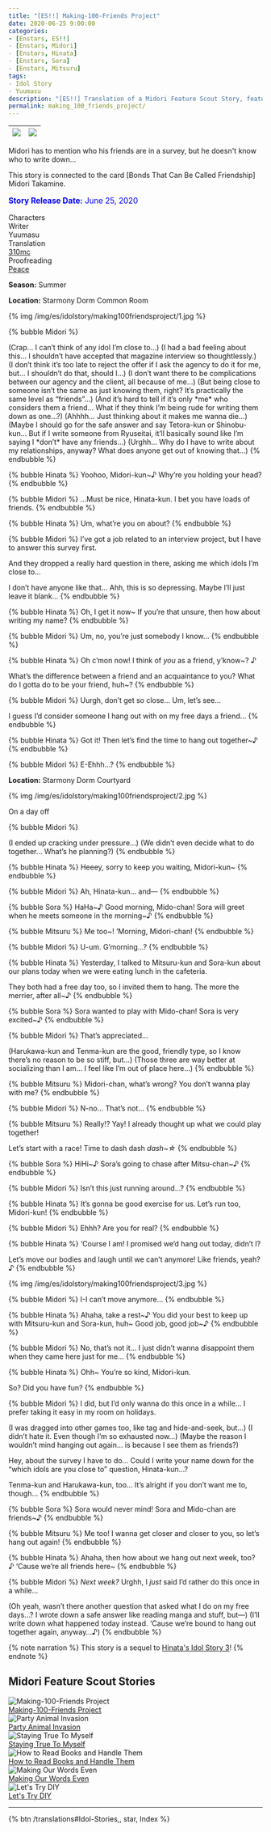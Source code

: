 ```yaml
---
title: "[ES!!] Making-100-Friends Project"
date: 2020-06-25 9:00:00
categories:
- [Enstars, ES!!]
- [Enstars, Midori]
- [Enstars, Hinata]
- [Enstars, Sora]
- [Enstars, Mitsuru]
tags:
- Idol Story
- Yuumasu
description: "[ES!!] Translation of a Midori Feature Scout Story, featuring Hinata, Sora, and Mitsuru. Midori has to mention who his friends are in a survey, but he doesn't know who to write down…"
permalink: making_100_friends_project/
---
```

![](/img/es/idolstory/making100friendsproject/c1.jpg)|![](/img/es/idolstory/making100friendsproject/c2.jpg)
:-:|:-:

Midori has to mention who his friends are in a survey, but he doesn't know who to write down…

This story is connected to the card [Bonds That Can Be Called Friendship] Midori Takamine.

<p style="color:blue;font-size:110%;"><b>Story Release Date:</b> June 25, 2020</p>

<div class="three-wrapper" style="--storyColor:#965e7d;--storyColor-rgb:150,94,125;--storyColor-h:326.8;--storyColor-s: 23%;--storyColor-l:47.8%;">
    <div class="info-area">
        <div class="info">
            <div class="info-item characters">
                <div class="label">
                    Characters
                </div>
                <div class="value">
								<a href="/categories/Enstars/Midori" character="Midori"></a>
								<a href="/categories/Enstars/Hinata" character="Hinata"></a>
								<a href="/categories/Enstars/Sora" character="Sora"></a>
								<a href="/categories/Enstars/Mitsuru" character="Mitsuru"></a>
                </div>
            </div>
            <div class="info-item one">
                <div class="label">
                    Writer
                </div>
                <div class="value">
                    Yuumasu
                </div>
            </div>
            <div class="info-item two">
                <div class="label">
                    Translation
                </div>
                <div class="value">
                    <a href="/about">310mc</a>
                </div>
            </div>
            <div class="info-item three">
                <div class="label">
                   Proofreading
                </div>
                <div class="value">
                    <a href="https://twitter.com/yoroshikilled">Peace</a>
                </div>
            </div>
        </div>
    </div>
</div>

<!-- more -->

<link rel="stylesheet" href="/css/storylist.css">

<div class="msr-season summer">
    <p><span><b>Season:</b> Summer</span></p>
</div>
<div class="msr-location">
    <p><span><b>Location:</b> Starmony Dorm Common Room</span></p>
</div>

{% img /img/es/idolstory/making100friendsproject/1.jpg %}

{% bubble Midori %}
<th>(Crap… I can’t think of any idol I’m close to…)</th>

<th>(I had a bad feeling about this… I shouldn’t have accepted that magazine interview so thoughtlessly.)</th>

<th>(I don’t think it’s too late to reject the offer if I ask the agency to do it for me, but… I shouldn’t do that, should I…)</th>

<th>(I don’t want there to be complications between our agency and the client, all because of me…)</th>

<th>(But being close to someone isn’t the same as just knowing them, right? It’s practically the same level as “friends”…)</th>

<th>(And it’s hard to tell if it’s only *me* who considers them a friend… What if they think I’m being rude for writing them down as one…?)</th>

<th>(Ahhhh… Just thinking about it makes me wanna die…)</th>

<th>(Maybe I should go for the safe answer and say Tetora-kun or Shinobu-kun… But if I write someone from Ryuseitai, it’ll basically sound like I’m saying I *don’t* have any friends…)</th>

<th>(Urghh… Why do I have to write about my relationships, anyway? What does anyone get out of knowing that…)</th>
{% endbubble %}

{% bubble Hinata %}
Yoohoo, Midori-kun~♪ Why’re you holding your head?
{% endbubble %}

{% bubble Midori %}
…Must be nice, Hinata-kun. I bet you have loads of friends.
{% endbubble %}

{% bubble Hinata %}
Um, what’re you on about?
{% endbubble %}

{% bubble Midori %}
I’ve got a job related to an interview project, but I have to answer this survey first.

And they dropped a really hard question in there, asking me which idols I’m close to…

I don’t have anyone like that… Ahh, this is so depressing. Maybe I’ll just leave it blank…
{% endbubble %}

{% bubble Hinata %}
Oh, I get it now~ If you’re that unsure, then how about writing my name?
{% endbubble %}

{% bubble Midori %}
Um, no, you’re just somebody I know…
{% endbubble %}

{% bubble Hinata %}
Oh c’mon now! I think of *you* as a friend, y’know~? ♪

What’s the difference between a friend and an acquaintance to you? What do I gotta do to be your friend, huh~?
{% endbubble %}

{% bubble Midori %}
Uurgh, don’t get so close… Um, let’s see…

I guess I’d consider someone I hang out with on my free days a friend…
{% endbubble %}

{% bubble Hinata %}
Got it! Then let’s find the time to hang out together~♪
{% endbubble %}

{% bubble Midori %}
E-Ehhh…?
{% endbubble %}

<div class="msr-location">
    <p><span><b>Location:</b> Starmony Dorm Courtyard</span></p>
</div>

{% img /img/es/idolstory/making100friendsproject/2.jpg %}

<div class="msr-narration">
    <p>On a day off</p>
</div>

{% bubble Midori %}
<th>(I ended up cracking under pressure…)</th>

<th>(We didn’t even decide what to do together… What’s he planning?)</th>
{% endbubble %}

{% bubble Hinata %}
Heeey, sorry to keep you waiting, Midori-kun~
{% endbubble %}

{% bubble Midori %}
Ah, Hinata-kun… and—
{% endbubble %}

{% bubble Sora %}
HaHa\~♪ Good morning, Mido-chan! Sora will greet when he meets someone in the morning\~♪
{% endbubble %}

{% bubble Mitsuru %}
Me too~! ‘Morning, Midori-chan!
{% endbubble %}

{% bubble Midori %}
U-um. G’morning…?
{% endbubble %}

{% bubble Hinata %}
Yesterday, I talked to Mitsuru-kun and Sora-kun about our plans today when we were eating lunch in the cafeteria.

They both had a free day too, so I invited them to hang. The more the merrier, after all~♪
{% endbubble %}

{% bubble Sora %}
Sora wanted to play with Mido-chan! Sora is very excited~♪
{% endbubble %}

{% bubble Midori %}
That’s appreciated…

<th>(Harukawa-kun and Tenma-kun are the good, friendly type, so I know there’s no reason to be so stiff, but…)</th>

<th>(Those three are way better at socializing than I am… I feel like I’m out of place here…)</th>
{% endbubble %}

{% bubble Mitsuru %}
Midori-chan, what’s wrong? You don’t wanna play with me?
{% endbubble %}

{% bubble Midori %}
N-no… That’s not…
{% endbubble %}

{% bubble Mitsuru %}
Really!? Yay! I already thought up what we could play together!

Let’s start with a race! Time to dash dash *dash~☆*
{% endbubble %}

{% bubble Sora %}
HiHi\~♪ Sora’s going to chase after Mitsu-chan\~♪
{% endbubble %}

{% bubble Midori %}
Isn’t this just running around…?
{% endbubble %}

{% bubble Hinata %}
It’s gonna be good exercise for us. Let’s run too, Midori-kun!
{% endbubble %}

{% bubble Midori %}
Ehhh? Are you for real?
{% endbubble %}

{% bubble Hinata %}
‘Course I am! I promised we’d hang out today, didn’t I?

Let’s move our bodies and laugh until we can’t anymore! Like friends, yeah? ♪
{% endbubble %}

{% img /img/es/idolstory/making100friendsproject/3.jpg %}

{% bubble Midori %}
I-I can’t move anymore…
{% endbubble %}

{% bubble Hinata %}
Ahaha, take a rest\~♪ You did your best to keep up with Mitsuru-kun and Sora-kun, huh~ Good job, good job\~♪
{% endbubble %}

{% bubble Midori %}
No, that’s not it… I just didn’t wanna disappoint them when they came here just for me…
{% endbubble %}

{% bubble Hinata %}
Ohh~ You’re so kind, Midori-kun.

So? Did you have fun?
{% endbubble %}

{% bubble Midori %}
I did, but I’d only wanna do this once in a while… I prefer taking it easy in my room on holidays.

<th>(I was dragged into other games too, like tag and hide-and-seek, but…)</th>

<th>(I didn’t hate it. Even though I’m so exhausted now…)</th>

<th>(Maybe the reason I wouldn’t mind hanging out again… is because I see them as friends?)</th>

Hey, about the survey I have to do… Could I write your name down for the “which idols are you close to” question, Hinata-kun…?

Tenma-kun and Harukawa-kun, too… It’s alright if you don’t want me to, though…
{% endbubble %}

{% bubble Sora %}
Sora would never mind! Sora and Mido-chan are friends~♪
{% endbubble %}

{% bubble Mitsuru %}
Me too! I wanna get closer and closer to you, so let’s hang out again!
{% endbubble %}

{% bubble Hinata %}
Ahaha, then how about we hang out next week, too? ♪ ‘Cause we’re all friends here~
{% endbubble %}

{% bubble Midori %}
*Next week?* Urghh, I *just* said I’d rather do this once in a while…

<th>(Oh yeah, wasn’t there another question that asked what I do on my free days…? I wrote down a safe answer like reading manga and stuff, but—)</th>

<th>(I’ll write down what happened today instead. ‘Cause we’re bound to hang out together again, anyway…♪)</th>
{% endbubble %}

{% note narration %}
This story is a sequel to <a href="/idol_story/hinata_3" target="_blank">Hinata's Idol Story 3</a>!
{% endnote %}

## Midori Feature Scout Stories

<div class="stories">
<div class="story">
    <div class="thumbimage">
        <img
            src="/img/es/idolstory/making100friendsproject/c2.jpg"
            alt="Making-100-Friends Project"
        />
    </div>
    <a href="/making_100_friends_project" class="storyName" target="_blank">
        <span>Making-100-Friends Project</span>
        <span class="read"></span>
    </a>
</div>
<div class="story">
    <div class="thumbimage">
        <img
            src="/img/es/idolstory/partyanimalinvasion/c1.jpg"
            alt="Party Animal Invasion"
        />
    </div>
    <a href="/party_animal_invasion" class="storyName" target="_blank">
        <span>Party Animal Invasion</span>
        <span class="read"></span>
    </a>
</div>
<div class="story">
    <div class="thumbimage">
        <img
            src="/img/es/idolstory/stayingtrue/c1.jpg"
            alt="Staying True To Myself"
        />
    </div>
    <a href="/staying_true_to_myself" class="storyName" target="_blank">
        <span>Staying True To Myself</span>
        <span class="read"></span>
    </a>
</div>
<div class="story">
    <div class="thumbimage">
        <img
            src="/img/es/idolstory/readhandlebooks/c2.jpg"
            alt="How to Read Books and Handle Them"
        />
    </div>
    <a href="/how_to_read_books_and_handle_them" class="storyName" target="_blank">
        <span>How to Read Books and Handle Them</span>
        <span class="read"></span>
    </a>
</div>
<div class="story">
    <div class="thumbimage">
        <img
            src="/img/es/idolstory/makewordseven/c1.jpg"
            alt="Making Our Words Even"
        />
    </div>
    <a href="/making_our_words_even" class="storyName" target="_blank">
        <span>Making Our Words Even</span>
        <span class="read"></span>
    </a>
</div>
<div class="story">
    <div class="thumbimage">
        <img
            src="/img/es/idolstory/challengediy/c1.jpg"
            alt="Let's Try DIY"
        />
    </div>
    <a href="/lets_try_diy" class="storyName" target="_blank">
        <span>Let's Try DIY</span>
        <span class="read"></span>
    </a>
</div>
</div>

<hr>

<div toc>{% btn /translations#Idol-Stories,, star, Index %}</div>
